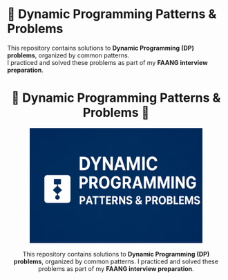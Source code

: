# 🧩 Dynamic Programming Patterns & Problems

This repository contains solutions to **Dynamic Programming (DP) problems**, organized by common patterns.  
I practiced and solved these problems as part of my **FAANG interview preparation**.


<h1 align="center">🌟 Dynamic Programming Patterns & Problems 🌟</h1>

<p align="center">
  <img src="banner.img.png" 
       alt="Dynamic Programming Logo" 
       width="400"/>
</p>

<p align="center">
  This repository contains solutions to <b>Dynamic Programming (DP) problems</b>, organized by common patterns.  
  I practiced and solved these problems as part of my <b>FAANG interview preparation</b>.  
</p>
